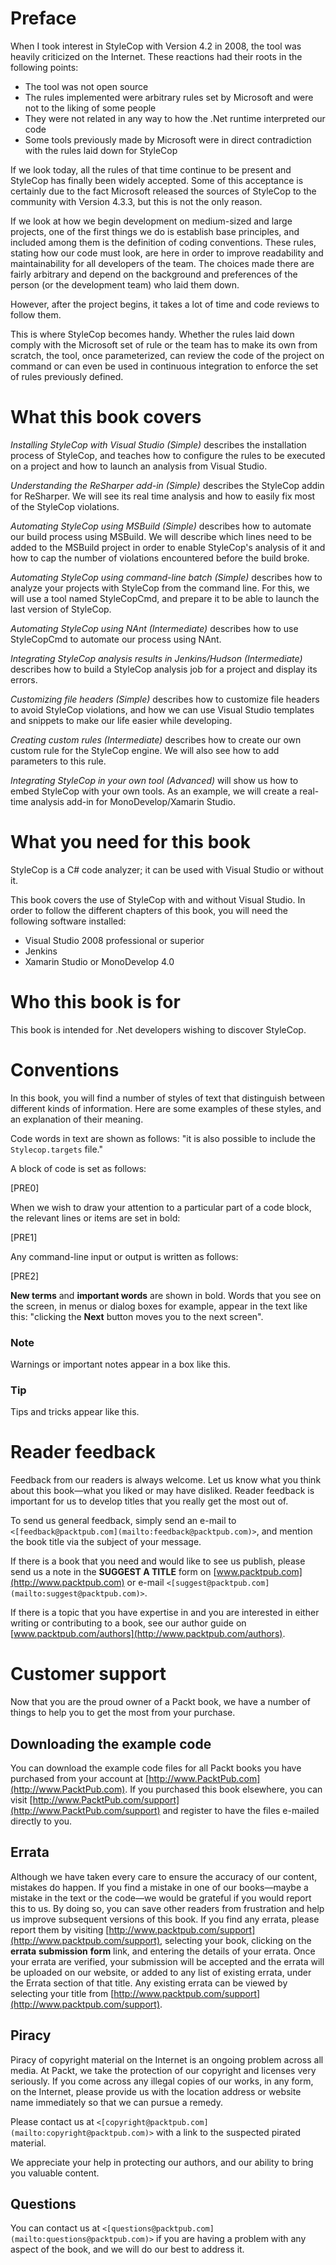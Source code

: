 # Preface

When I took interest in StyleCop with Version 4.2 in 2008, the tool was heavily criticized on the Internet. These reactions had their roots in the following points:

*   The tool was not open source
*   The rules implemented were arbitrary rules set by Microsoft and were not to the liking of some people
*   They were not related in any way to how the .Net runtime interpreted our code
*   Some tools previously made by Microsoft were in direct contradiction with the rules laid down for StyleCop

If we look today, all the rules of that time continue to be present and StyleCop has finally been widely accepted. Some of this acceptance is certainly due to the fact Microsoft released the sources of StyleCop to the community with Version 4.3.3, but this is not the only reason.

If we look at how we begin development on medium-sized and large projects, one of the first things we do is establish base principles, and included among them is the definition of coding conventions. These rules, stating how our code must look, are here in order to improve readability and maintainability for all developers of the team. The choices made there are fairly arbitrary and depend on the background and preferences of the person (or the development team) who laid them down.

However, after the project begins, it takes a lot of time and code reviews to follow them.

This is where StyleCop becomes handy. Whether the rules laid down comply with the Microsoft set of rule or the team has to make its own from scratch, the tool, once parameterized, can review the code of the project on command or can even be used in continuous integration to enforce the set of rules previously defined.

# What this book covers

*Installing StyleCop with Visual Studio (Simple)* describes the installation process of StyleCop, and teaches how to configure the rules to be executed on a project and how to launch an analysis from Visual Studio.

*Understanding the ReSharper add-in (Simple)* describes the StyleCop addin for ReSharper. We will see its real time analysis and how to easily fix most of the StyleCop violations.

*Automating StyleCop using MSBuild (Simple)* describes how to automate our build process using MSBuild. We will describe which lines need to be added to the MSBuild project in order to enable StyleCop's analysis of it and how to cap the number of violations encountered before the build broke.

*Automating StyleCop using command-line batch (Simple)* describes how to analyze your projects with StyleCop from the command line. For this, we will use a tool named StyleCopCmd, and prepare it to be able to launch the last version of StyleCop.

*Automating StyleCop using NAnt (Intermediate)* describes how to use StyleCopCmd to automate our process using NAnt.

*Integrating StyleCop analysis results in Jenkins/Hudson (Intermediate)* describes how to build a StyleCop analysis job for a project and display its errors.

*Customizing file headers (Simple)* describes how to customize file headers to avoid StyleCop violations, and how we can use Visual Studio templates and snippets to make our life easier while developing.

*Creating custom rules (Intermediate)* describes how to create our own custom rule for the StyleCop engine. We will also see how to add parameters to this rule.

*Integrating StyleCop in your own tool (Advanced)* will show us how to embed StyleCop with your own tools. As an example, we will create a real-time analysis add-in for MonoDevelop/Xamarin Studio.

# What you need for this book

StyleCop is a C# code analyzer; it can be used with Visual Studio or without it.

This book covers the use of StyleCop with and without Visual Studio. In order to follow the different chapters of this book, you will need the following software installed:

*   Visual Studio 2008 professional or superior
*   Jenkins
*   Xamarin Studio or MonoDevelop 4.0

# Who this book is for

This book is intended for .Net developers wishing to discover StyleCop.

# Conventions

In this book, you will find a number of styles of text that distinguish between different kinds of information. Here are some examples of these styles, and an explanation of their meaning.

Code words in text are shown as follows: "it is also possible to include the `Stylecop.targets` file."

A block of code is set as follows:

[PRE0]

When we wish to draw your attention to a particular part of a code block, the relevant lines or items are set in bold:

[PRE1]

Any command-line input or output is written as follows:

[PRE2]

**New terms** and **important words** are shown in bold. Words that you see on the screen, in menus or dialog boxes for example, appear in the text like this: "clicking the **Next** button moves you to the next screen".

### Note

Warnings or important notes appear in a box like this.

### Tip

Tips and tricks appear like this.

# Reader feedback

Feedback from our readers is always welcome. Let us know what you think about this book—what you liked or may have disliked. Reader feedback is important for us to develop titles that you really get the most out of.

To send us general feedback, simply send an e-mail to `<[feedback@packtpub.com](mailto:feedback@packtpub.com)>`, and mention the book title via the subject of your message.

If there is a book that you need and would like to see us publish, please send us a note in the **SUGGEST A TITLE** form on [www.packtpub.com](http://www.packtpub.com) or e-mail `<[suggest@packtpub.com](mailto:suggest@packtpub.com)>`.

If there is a topic that you have expertise in and you are interested in either writing or contributing to a book, see our author guide on [www.packtpub.com/authors](http://www.packtpub.com/authors).

# Customer support

Now that you are the proud owner of a Packt book, we have a number of things to help you to get the most from your purchase.

## Downloading the example code

You can download the example code files for all Packt books you have purchased from your account at [http://www.PacktPub.com](http://www.PacktPub.com). If you purchased this book elsewhere, you can visit [http://www.PacktPub.com/support](http://www.PacktPub.com/support) and register to have the files e-mailed directly to you.

## Errata

Although we have taken every care to ensure the accuracy of our content, mistakes do happen. If you find a mistake in one of our books—maybe a mistake in the text or the code—we would be grateful if you would report this to us. By doing so, you can save other readers from frustration and help us improve subsequent versions of this book. If you find any errata, please report them by visiting [http://www.packtpub.com/support](http://www.packtpub.com/support), selecting your book, clicking on the **errata** **submission** **form** link, and entering the details of your errata. Once your errata are verified, your submission will be accepted and the errata will be uploaded on our website, or added to any list of existing errata, under the Errata section of that title. Any existing errata can be viewed by selecting your title from [http://www.packtpub.com/support](http://www.packtpub.com/support).

## Piracy

Piracy of copyright material on the Internet is an ongoing problem across all media. At Packt, we take the protection of our copyright and licenses very seriously. If you come across any illegal copies of our works, in any form, on the Internet, please provide us with the location address or website name immediately so that we can pursue a remedy.

Please contact us at `<[copyright@packtpub.com](mailto:copyright@packtpub.com)>` with a link to the suspected pirated material.

We appreciate your help in protecting our authors, and our ability to bring you valuable content.

## Questions

You can contact us at `<[questions@packtpub.com](mailto:questions@packtpub.com)>` if you are having a problem with any aspect of the book, and we will do our best to address it.